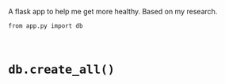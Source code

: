 A flask app to help me get more healthy. Based on my research.

<code>from app.py import db
# db.create_all()</code>
